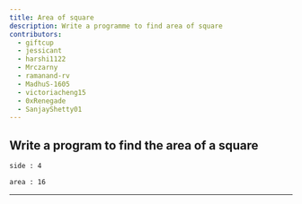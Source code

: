 ```yaml
---
title: Area of square
description: Write a programme to find area of square
contributors:
  - giftcup
  - jessicant
  - harshi1122
  - Mrczarny
  - ramanand-rv
  - MadhuS-1605
  - victoriacheng15
  - 0xRenegade
  - SanjayShetty01
---
```


## Write a program to find the area of a square

```txt
side : 4

area : 16
```

---
